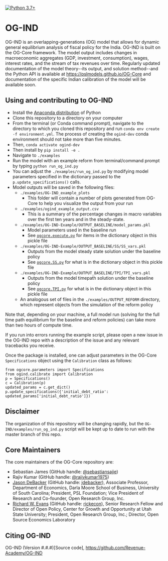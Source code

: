 [![Python 3.7+](https://img.shields.io/badge/python-3.7%2B-blue.svg)](https://www.python.org/downloads/release/python-377/)

# OG-IND
OG-IND is an overlapping-generations (OG) model that allows for dynamic general equilibrium analysis of fiscal policy for the India. OG-IND is built on the OG-Core framework. The model output includes changes in macroeconomic aggregates (GDP, investment, consumption), wages, interest rates, and the stream of tax revenues over time. Regularly updated documentation of the model theory--its output, and solution method--and the Python API is available at https://pslmodels.github.io/OG-Core and documentation of the specific Indian calibration of the model will be available soon.


## Using and contributing to OG-IND

* Install the [Anaconda distribution](https://www.anaconda.com/distribution/) of Python
* Clone this repository to a directory on your computer
* From the terminal (or Conda command prompt), navigate to the directory to which you cloned this repository and run `conda env create -f environment.yml`. The process of creating the `ogind-dev` conda environment should not take more than five minutes.
* Then, `conda activate ogind-dev`
* Then install by `pip install -e .`
* Navigate to `./examples`
* Run the model with an example reform from terminal/command prompt by typing `python run_og_ind.py`
* You can adjust the `./examples/run_og_ind.py` by modifying model parameters specified in the dictionary passed to the `p.update_specifications()` calls.
* Model outputs will be saved in the following files:
  * `./examples/OG-IND_example_plots`
    * This folder will contain a number of plots generated from OG-Core to help you visualize the output from your run
  * `./examples/ogind_example_output.csv`
    * This is a summary of the percentage changes in macro variables over the first ten years and in the steady-state.
  * `./examples/OG-IND-Example/OUTPUT_BASELINE/model_params.pkl`
    * Model parameters used in the baseline run
    * See [`ogcore.execute.py`](https://github.com/PSLmodels/OG-Core/blob/master/ogcore/execute.py) for items in the dictionary object in this pickle file
  * `./examples/OG-IND-Example/OUTPUT_BASELINE/SS/SS_vars.pkl`
    * Outputs from the model steady state solution under the baseline policy
    * See [`ogcore.SS.py`](https://github.com/PSLmodels/OG-Core/blob/master/ogcore/SS.py) for what is in the dictionary object in this pickle file
  * `./examples/OG-IND-Example/OUTPUT_BASELINE/TPI/TPI_vars.pkl`
    * Outputs from the model timepath solution under the baseline policy
    * See [`ogcore.TPI.py`](https://github.com/PSLmodels/OG-Core/blob/master/ogcore/TPI.py) for what is in the dictionary object in this pickle file
  * An analogous set of files in the `./examples/OUTPUT_REFORM` directory, which represent objects from the simulation of the reform policy

Note that, depending on your machine, a full model run (solving for the full time path equilibrium for the baseline and reform policies) can take more than two hours of compute time.

If you run into errors running the example script, please open a new issue in the OG-IND repo with a description of the issue and any relevant tracebacks you receive.

Once the package is installed, one can adjust parameters in the OG-Core `Specifications` object using the `Calibration` class as follows:

```
from ogcore.parameters import Specifications
from ogind.calibrate import Calibration
p = Specifications()
c = Calibration(p)
updated_params = c.get_dict()
p.update_specifications({'initial_debt_ratio': updated_params['initial_debt_ratio']})
```

## Disclaimer
The organization of this repository will be changing rapidly, but the `OG-IND/examples/run_og_ind.py` script will be kept up to date to run with the master branch of this repo.

## Core Maintainers

The core maintainers of the OG-Core repository are:

* Sebastian James (GitHub handle: [@sebastiansajie](https://github.com/sebastiansajie))
* Rajiv Kumar (GitHub handle: [@rajivkumar1975](https://github.com/rajivkumar1975))
* [Jason DeBacker](https://www.jasondebacker.com/) (GitHub handle: [jdebacker](https://github.com/jdebacker)), Associate Professor, Department of Economics, Darla Moore School of Business, University of South Carolina; President, PSL Foundation; Vice President of Research and Co-founder, Open Research Group, Inc.
* [Richard W. Evans](https://sites.google.com/site/rickecon/) (GitHub handle: [rickecon](https://github.com/rickecon)), Senior Research Fellow and Director of Open Policy, Center for Growth and Opportunity at Utah State University; President, Open Research Group, Inc.; Director, Open Source Economics Laboratory

## Citing OG-IND

OG-IND (Version #.#.#)[Source code], https://github.com/Revenue-Academy/OG-IND
